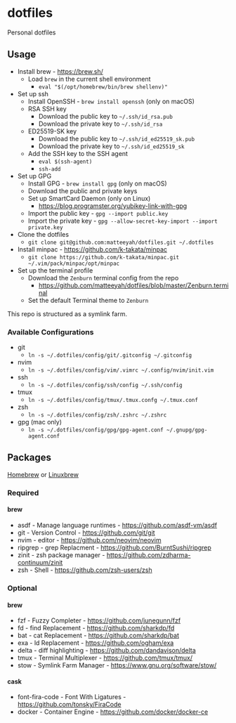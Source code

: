 # dotfiles

Personal dotfiles

## Usage

- Install brew - https://brew.sh/
  - Load `brew` in the current shell environment
    - `eval "$(/opt/homebrew/bin/brew shellenv)"`
- Set up ssh
  - Install OpenSSH - `brew install openssh` (only on macOS)
  - RSA SSH key
    - Download the public key to `~/.ssh/id_rsa.pub`
    - Download the private key to `~/.ssh/id_rsa`
  - ED25519-SK key
    - Download the public key to `~/.ssh/id_ed25519_sk.pub`
    - Download the private key to `~/.ssh/id_ed25519_sk`
  - Add the SSH key to the SSH agent
    - `eval $(ssh-agent)`
    - `ssh-add`
- Set up GPG
  - Install GPG - `brew install gpg` (only on macOS)
  - Download the public and private keys
  - Set up SmartCard Daemon (only on Linux)
    - https://blog.programster.org/yubikey-link-with-gpg
  - Import the public key - `gpg --import public.key`
  - Import the private key - `gpg --allow-secret-key-import --import private.key`
- Clone the dotfiles
  - `git clone git@github.com:matteeyah/dotfiles.git ~/.dotfiles`
- Install minpac - https://github.com/k-takata/minpac
  - `git clone https://github.com/k-takata/minpac.git ~/.vim/pack/minpac/opt/minpac`
- Set up the terminal profile
  - Download the `Zenburn` terminal config from the repo
    - https://github.com/matteeyah/dotfiles/blob/master/Zenburn.terminal
  - Set the default Terminal theme to `Zenburn`

This repo is structured as a symlink farm.

### Available Configurations

* git
  - `ln -s ~/.dotfiles/config/git/.gitconfig ~/.gitconfig`
* nvim
  - `ln -s ~/.dotfiles/config/vim/.vimrc ~/.config/nvim/init.vim`
* ssh
  - `ln -s ~/.dotfiles/config/ssh/config ~/.ssh/config`
* tmux
  - `ln -s ~/.dotfiles/config/tmux/.tmux.confg ~/.tmux.conf`
* zsh
  - `ln -s ~/.dotfiles/config/zsh/.zshrc ~/.zshrc`
* gpg (mac only)
  - `ln -s ~/.dotfiles/config/gpg/gpg-agent.conf ~/.gnupg/gpg-agent.conf`

## Packages

[Homebrew](https://github.com/Homebrew/brew) or
[Linuxbrew](https://github.com/Linuxbrew/brew)

### Required

#### brew

* asdf - Manage language runtimes - https://github.com/asdf-vm/asdf
* git - Version Control - https://github.com/git/git
* nvim - editor - https://github.com/neovim/neovim
* ripgrep - grep Replacment - https://github.com/BurntSushi/ripgrep
* zinit - zsh package manager - https://github.com/zdharma-continuum/zinit
* zsh - Shell - https://github.com/zsh-users/zsh

### Optional

#### brew

* fzf - Fuzzy Completer - https://github.com/junegunn/fzf
* fd - find Replacement - https://github.com/sharkdp/fd
* bat - cat Replacement - https://github.com/sharkdp/bat
* exa - ld Replacement -  https://github.com/ogham/exa
* delta - diff highlighting - https://github.com/dandavison/delta
* tmux - Terminal Multiplexer - https://github.com/tmux/tmux/
* stow - Symlink Farm Manager - https://www.gnu.org/software/stow/

#### cask

* font-fira-code - Font With Ligatures - https://github.com/tonsky/FiraCode
* docker - Container Engine - https://github.com/docker/docker-ce
